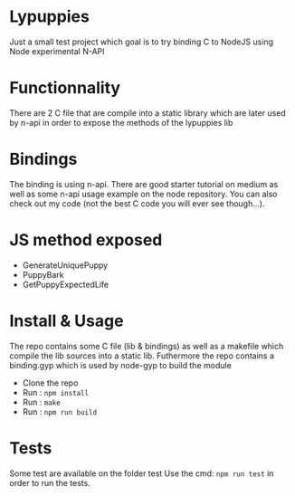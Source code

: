 # Lypuppies

Just a small test project which goal is to try binding C to NodeJS using Node experimental N-API

# Functionnality

There are 2 C file that are compile into a static library
which are later used by n-api in order to expose the methods of the lypuppies lib

# Bindings

The binding is using n-api. There are good starter tutorial on medium as well as some n-api usage example on the node repository. You can also check out my code (not the best C code you will ever see though...).

# JS method exposed

- GenerateUniquePuppy
- PuppyBark
- GetPuppyExpectedLife

# Install & Usage

The repo contains some C file (lib & bindings) as well as a makefile which compile the lib sources into a static lib. Futhermore the repo contains a binding.gyp which is used by node-gyp to build the module

- Clone the repo
- Run : ``` npm install ```
- Run : ``` make ```
- Run : ``` npm run build ```

# Tests

Some test are available on the folder test
Use the cmd: ``` npm run test ``` in order to run the tests.

